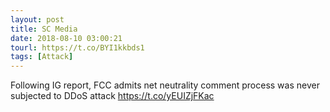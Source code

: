 ```yaml
---
layout: post
title: SC Media
date: 2018-08-10 03:00:21
tourl: https://t.co/BYI1kkbds1
tags: [Attack]
---
```

Following IG report, FCC admits net neutrality comment process was never subjected to DDoS attack https://t.co/yEUIZjFKac